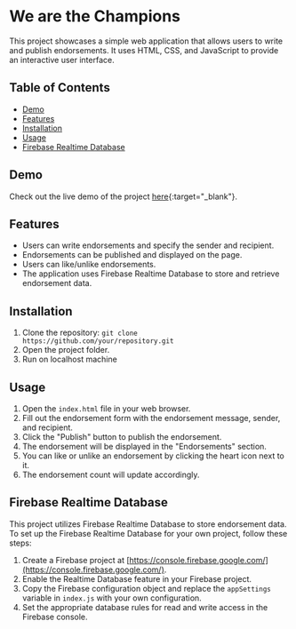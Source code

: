 # We are the Champions

This project showcases a simple web application that allows users to write and publish endorsements. It uses HTML, CSS, and JavaScript to provide an interactive user interface.

## Table of Contents
- [Demo](#demo)
- [Features](#features)
- [Installation](#installation)
- [Usage](#usage)
- [Firebase Realtime Database](#firebase-realtime-database)

## Demo
Check out the live demo of the project [here](https://endorsement-project.netlify.app/){:target="_blank"}.

## Features
- Users can write endorsements and specify the sender and recipient.
- Endorsements can be published and displayed on the page.
- Users can like/unlike endorsements.
- The application uses Firebase Realtime Database to store and retrieve endorsement data.

## Installation
1. Clone the repository: `git clone https://github.com/your/repository.git`
2. Open the project folder.
3. Run on localhost machine

## Usage
1. Open the `index.html` file in your web browser.
2. Fill out the endorsement form with the endorsement message, sender, and recipient.
3. Click the "Publish" button to publish the endorsement.
4. The endorsement will be displayed in the "Endorsements" section.
5. You can like or unlike an endorsement by clicking the heart icon next to it.
6. The endorsement count will update accordingly.

## Firebase Realtime Database
This project utilizes Firebase Realtime Database to store endorsement data. To set up the Firebase Realtime Database for your own project, follow these steps:
1. Create a Firebase project at [https://console.firebase.google.com/](https://console.firebase.google.com/).
2. Enable the Realtime Database feature in your Firebase project.
3. Copy the Firebase configuration object and replace the `appSettings` variable in `index.js` with your own configuration.
4. Set the appropriate database rules for read and write access in the Firebase console.
